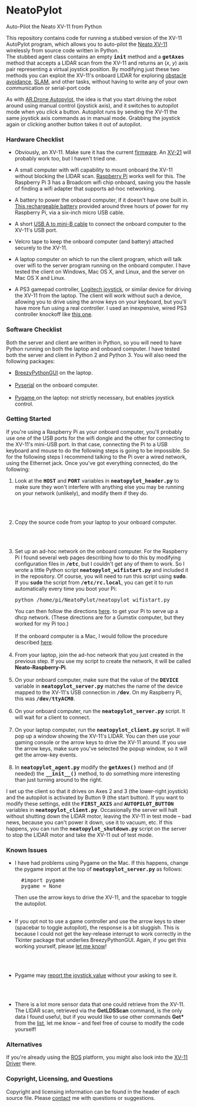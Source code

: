 NeatoPylot
==========

Auto-Pilot the Neato XV-11 from Python



This repository contains code for 
running a stubbed version of the XV-11 AutoPylot 
program, which allows you to auto-pilot the 
<a href="http://www.amazon.com/Neato-XV-11-Robotic-Vacuum-System/dp/B003UBPB6E">
Neato XV-11</a> wirelessly from source code written in Python.  
The stubbed agent class contains an empty <tt><b>__init__</b></tt>
method and a <tt><b>getAxes</b></tt> method that accepts a LIDAR scan
from the XV-11 and returns an (<i>x</i>, <i>y</i>) axis pair representing 
a virtual joystick position.
By modifying just these two methods you can exploit the XV-11's onboard LIDAR for 
exploring <a href="http://www.youtube.com/watch?v=XhqAgiIAI-4&feature=youtu.be">
obstacle avoidance</a>,
<a href="http://home.wlu.edu/~levys/software/breezyslam/">
SLAM</a>, and other tasks, without having to write any of your own
communication or serial-port code

<p>

As with 
<a href="http://home.wlu.edu/~levys/software/ardrone_autopylot">
AR.Drone Autopylot</a>, the idea is that you start driving the robot around using 
manual control (joystick axis), and it switches to autopilot mode when you click a 
button. Autopilot runs by sending the XV-11 the same joystick axis commands
as in manual mode. Grabbing the joystick again or clicking another button 
takes it out of autopilot.

<h3>Hardware Checklist</h3>
<ul>
<li>
Obviously, an XV-11.  Make sure it has the current 
<a href="http://www.neatorobotics.com/support/software-updates/">firmware</a>.
An 
<a href="http://www.amazon.com/Neato-XV-21-Allergy-Automatic-Cleaner/dp/B007JOJ9QQ">
XV-21</a> will probably work too, but I haven't tried one.
<p><li> A small computer with wifi capability to mount onboard the XV-11 without
blocking the LIDAR scan.
<a href="http://www.raspberrypi.org">Raspberry Pi</a> works well for this. 
The Raspberry Pi 3 has a Broadcom wifi chip onboard, saving you the hassle
of finding a wifi adapter that supports ad-hoc networking.
<p><li> A battery to power the onboard computer, if it doesn't have one built in.
<a href="https://www.amazon.com/gp/product/B00QQYIUFG/ref=oh_aui_detailpage_o06_s00?ie=UTF8&psc=1">
This rechargeable battery</a> provided around three hours of power for my Raspberry Pi, via
a six-inch micro USB cable.
<p><li> A short 
<a href="http://www.amazon.com/gp/product/B001S0I1Z2/ref=oh_details_o00_s00_i00?ie=UTF8&psc=1">USB A to mini-B cable</a>
to connect the onboard computer to the XV-11's
USB port.
<p><li> Velcro tape to keep the onboard computer (and battery) attached securely to 
the XV-11.
<p><li>A laptop computer on which to run the client program, which will talk over
wifi to the server program running on the onboard computer.  I have tested
the client on Windows, Mac OS X, and Linux, and the server on Mac OS X and 
Linux.
<p><li> A PS3 gamepad controller, 
<a href="http://www.amazon.com/Logitech-Extreme-Joystick-Silver-Black/dp/B00009OY9U">
Logitech joystick</a>, or similar device for driving the XV-11 from the laptop. 
The client will work without such a device, allowing you to drive using the
arrow keys on your keyboard, but you'll have more fun using a real
controller. I used an inexpensive, wired PS3 controller knockoff like 
<a href="http://www.amazon.com/Nyko-Core-Controller-PS3-Playstation-3/dp/B003G2Z4FK/ref=sr_1_1?s=videogames&ie=UTF8&qid=1361584521&sr=1-1&keywords=ps3+wired+controller">
this one</a>.
</ul>

<h3>Software Checklist</h3>

Both the server and client are written in Python, so you will need to have Python
running on both the laptop and onboard computer.  I have tested both the
server and client in Python 2 and Python 3. You will also need the 
following packages:

<ul>
<li> <a href="http://home.wlu.edu/~lambertk/breezypythongui/index.html">
BreezyPythonGUI</a> on the laptop.
<br><br>
<li> <a href="http://pyserial.sourceforge.net">Pyserial</a> on the onboard computer.
<br><br>
<li> <a href="http://www.pygame.org/news.html">Pygame </a> on the laptop:
not strictly necessary, but enables joystick control.
</ul>

<h3>Getting Started</h3>

If you're using a Raspberry Pi as your onboard computer, you'll probably use
one of the USB ports for the wifi dongle and the other for connecting to the
XV-11's mini-USB port.  In that case, connecting the Pi to a USB keyboard and mouse 
to do the following steps is going to be impossible.  So for the following 
steps I recommend talking to the Pi over a wired 
network, using the Ethernet jack.  Once you've got everything connected, 
do the following:

<ol>

<li> Look at the <tt><b>HOST</b></tt> and  <tt><b>PORT</b></tt> variables
in <tt><b>neatopylot_header.py</b></tt> to make sure they won't interfere
with anything else you may be running on your network (unlikely), and modify
them if they do. 

<br><br>

<li> Copy the source code from your laptop to your onboard computer.

<br><br>


<li> Set up an ad-hoc network on the onboard computer.
For the Raspberry Pi I found several web pages 
describing how to do this by modifying configuration files in <tt><b>/etc</b></tt>, 
but I couldn't get any of them to work.  So I wrote a little Python script
<tt><b>neatopylot_wifistart.py</b></tt> and included it in the repository.
Of course, you will need to run this script using <tt><b>sudo</b></tt>.
If you <tt><b>sudo</b></tt> the script from <tt><b>/etc/rc.local</b></tt>, you can get
it to run automatically every time you boot your Pi:
<pre>
python /home/pi/NeatoPylot/neatopylot_wifistart.py
</pre>
You can then follow the directions 
<a href="http://wiki.gumstix.org/index.php?title=Creating_an_Ad-hoc_Wireless_Network#Running_DHCP_Server_on_Ad-hoc_Network">
here</a>. 
to get your Pi to serve up a dhcp
network. (These directions are for a Gumstix computer, but they worked for my
Pi too.)
<br><br>
If the onboard computer is a Mac, I would follow the procedure
described 
<a href="http://www.dummies.com/how-to/content/how-to-set-up-an-ad-hoc-wireless-network.html">
here</a>.
<br><br>
<li> From your laptop, join the ad-hoc network that you just created in 
the previous step.  If you use my script to create the network, it will be
called <b>Neato-Raspberry-Pi</b>.
<br><br>
<li> On your onboard computer, make sure that the value of the <tt><b>DEVICE</b></tt>
variable in <tt><b>neatopylot_server.py</b></tt> matches the name
of the device mapped to the XV-11's USB connection in <tt><b>/dev</b></tt>.
On my Raspberry Pi, this was <tt><b>/dev/ttyACM0</b></tt>.
<br><br>
<li> On your onboard computer, run the <tt><b>neatopylot_server.py</b></tt>
script.  It will wait for a client to connect.
<br><br>
<li> On your laptop computer, run the <tt><b>neatopylot_client.py</b></tt>
script.  It will pop up a window showing the XV-11's LIDAR.  You can then 
use your gaming console or the arrow keys to drive the XV-11 around.  If you
use the arrow keys, make sure you've selected the popup window, so it will
get the arrow-key events.
<br><br>
<li> In <tt><b>neatopylot_agent.py</b></tt>
modify the <tt><b>getAxes()</b></tt> method and (if needed) 
the <tt><b>__init__()</b></tt> method, to do something more interesting
than just turning around to the right.
</ol>

I set up the client so that it drives on Axes 2 and 3 (the lower-right 
joystick) and the autopilot is activated by Button 9 (the start button).
If you want to modify these settings, edit the <tt><b>FIRST_AXIS</b></tt>
and <tt><b>AUTOPILOT_BUTTON</b></tt> variables in 
<tt><b>neatopylot_client.py</b></tt>.  Occasionally the server will halt without
shutting down the LIDAR motor, leaving the XV-11 in test mode &ndash; bad news,
because you can't power it down, use it to vacuum, etc.
If this happens,
you can run the <tt><b>neatopylot_shutdown.py</b></tt> script on the
server to stop the LIDAR
motor and take the XV-11 out of test mode.

<h3>Known Issues</h3>
<ul>
<li> I have had problems using Pygame on the Mac.  If this happens, change
the pygame import at the top of <tt><b>neatopylot_server.py</b></tt> 
as follows:
<pre>
  #import pygame
  pygame = None
</pre>

Then use the arrow keys to drive the XV-11, and the spacebar to toggle the
autopilot.
<br><br>
<li> If you opt not to use a game controller and use the arrow
keys to steer (spacebar to toggle autopilot),  the response is a bit sluggish.
This is because I could not get the key-release interrupt to work correctly
in the Tkinter package that underlies BreezyPythonGUI.
Again, if you get this working yourself, please 
<a href="mailto:simon.d.levy@gmail.com">let me know</a>!

<br><br>
<li> Pygame may 
<a href="http://archives.seul.org/pygame/users/Aug-2009/msg00110.html">
report the joystick value</a> without your asking to see it.

<br><br>
<li> There is a lot more sensor data that one could retrieve from the XV-11.
The LIDAR scan, retrieved via the <b>GetLDSScan</b> command, 
is the only data I found useful, but if you would like to
use other commands <b>Get*</b> from the 
<a href="http://www.neatorobotics.com/programmers-manual/table-of-robot-application-commands/">
list</a>, let me know &ndash; and feel free of course to modify the code yourself!

</ul>

<h3>Alternatives</h3>

If you're already using the
<a href="http://www.willowgarage.com/pages/software/ros-platform">ROS</a>
platform, you might also look into the 
<a href="http://www.ros.org/news/2010/12/neato-xv-11-driver-for-ros-albany-ros-pkg.html">
XV-11 Driver</a> there.

<h3>Copyright, Licensing, and Questions</h3>

Copyright and licensing information can be found in the header of each source file. 
Please <a href="mailto:simon.d.levy@gmail.com">contact</a> me with questions or 
suggestions.  

</body>

